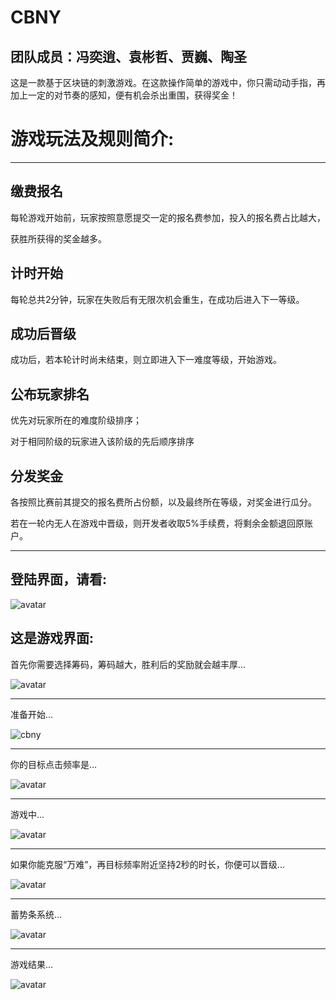 # CBNY
## 团队成员：冯奕逍、袁彬哲、贾巍、陶圣

这是一款基于区块链的刺激游戏。在这款操作简单的游戏中，你只需动动手指，再加上一定的对节奏的感知，便有机会杀出重围，获得奖金！




# 游戏玩法及规则简介:
--------------------------
缴费报名
-
每轮游戏开始前，玩家按照意愿提交一定的报名费参加，投入的报名费占比越大，


获胜所获得的奖金越多。




计时开始
-
每轮总共2分钟，玩家在失败后有无限次机会重生，在成功后进入下一等级。





成功后晋级
-
成功后，若本轮计时尚未结束，则立即进入下一难度等级，开始游戏。




公布玩家排名
-
优先对玩家所在的难度阶级排序；


对于相同阶级的玩家进入该阶级的先后顺序排序




分发奖金
-
各按照比赛前其提交的报名费所占份额，以及最终所在等级，对奖金进行瓜分。


若在一轮内无人在游戏中晋级，则开发者收取5%手续费，将剩余金额退回原账户。

--------


登陆界面，请看:
--------------------------
![avatar](https://github.com/Yuan-hay/CBNY/blob/master/login.png)



这是游戏界面:
--------------------------
首先你需要选择筹码，筹码越大，胜利后的奖励就会越丰厚...


![avatar](https://github.com/Yuan-hay/CBNY/blob/master/%E9%80%89%E6%8B%A9%E7%AD%B9%E7%A0%81.png)


--------------------------
准备开始...


![cbny](https://github.com/Yuan-hay/CBNY/blob/master/%E6%B8%B8%E6%88%8F%E5%BC%80%E5%A7%8B.png)


--------------------------
你的目标点击频率是...


![avatar](https://github.com/Yuan-hay/CBNY/blob/master/%E9%A2%91%E7%8E%87.png)


--------------------------
游戏中...


![avatar](https://github.com/Yuan-hay/CBNY/blob/master/%E6%B8%B8%E6%88%8F%E8%BF%87%E7%A8%8B.png)

--------------------------
如果你能克服“万难”，再目标频率附近坚持2秒的时长，你便可以晋级...


![avatar](https://github.com/Yuan-hay/CBNY/blob/master/%E6%99%8B%E7%BA%A7.png)

--------------------------
蓄势条系统...


![avatar](https://github.com/Yuan-hay/CBNY/blob/master/%E8%93%84%E5%8A%BF%E6%9D%A1.png)



--------------------------
游戏结果...


![avatar](https://github.com/Yuan-hay/CBNY/blob/master/%E6%B8%B8%E6%88%8F%E8%BF%87%E7%A8%8B.png)
